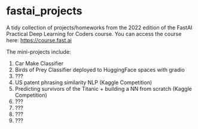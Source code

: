 # fastai_projects

A tidy collection of projects/homeworks from the 2022 edition of the FastAI Practical Deep Learning for Coders course.
You can access the course here: https://course.fast.ai

The mini-projects include:
1. Car Make Classifier
2. Birds of Prey Classifier deployed to HuggingFace spaces with gradio
3. ???
4. US patent phrasing similarity NLP (Kaggle Competition)
5. Predicting survivors of the Titanic + building a NN from scratch (Kaggle Competition)
6. ???
7. ???
8. ???
9. ???
